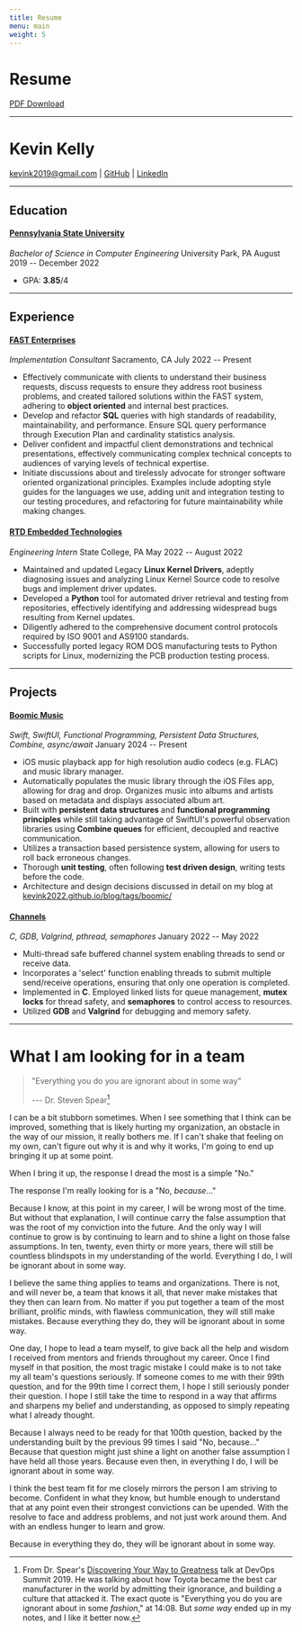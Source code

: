 ```yaml
---
title: Resume
menu: main
weight: 5
---
```

# Resume
[PDF Download](/blog/docs/resume.pdf)

---
# Kevin Kelly
[kevink2019@gmail.com](mailto:kevink2019@gmail.com) | [GitHub](https://github.com/kevink2022) | [LinkedIn](https://www.linkedin.com/in/kevink2019/)

---
## Education
#### [Pennsylvania State University](https://bulletins.psu.edu/undergraduate/colleges/engineering/computer-engineering-bs/)
*Bachelor of Science in Computer Engineering*
University Park, PA
August 2019 -- December 2022
- GPA: **3.85**/4

---
## Experience
#### [FAST Enterprises](https://www.fastenterprises.com/)
*Implementation Consultant*
Sacramento, CA
July 2022 -- Present
- Effectively communicate with clients to understand their business requests, discuss requests to ensure they address root business problems, and created tailored solutions within the FAST system, adhering to **object oriented** and internal best practices.
- Develop and refactor **SQL** queries with high standards of readability, maintainability, and performance. Ensure SQL query performance through Execution Plan and cardinality statistics analysis.
- Deliver confident and impactful client demonstrations and technical presentations, effectively communicating complex technical concepts to audiences of varying levels of technical expertise.
- Initiate discussions about and tirelessly advocate for stronger software oriented organizational principles. Examples include adopting style guides for the languages we use, adding unit and integration testing to our testing procedures, and refactoring for future maintainability while making changes.
#### [RTD Embedded Technologies](https://www.rtd.com/)
*Engineering Intern*
State College, PA
May 2022 -- August 2022
- Maintained and updated Legacy **Linux Kernel Drivers**, adeptly diagnosing issues and analyzing Linux Kernel Source code to resolve bugs and implement driver updates.
- Developed a **Python** tool for automated driver retrieval and testing from repositories, effectively identifying and addressing widespread bugs resulting from Kernel updates.
- Diligently adhered to the comprehensive document control protocols required by ISO 9001 and AS9100 standards.
- Successfully ported legacy ROM DOS manufacturing tests to Python scripts for Linux, modernizing the PCB production testing process. 

---
## Projects
#### [Boomic Music](https://github.com/kevink2022/Boomic)
*Swift, SwiftUI, Functional Programming, Persistent Data Structures, Combine, async/await*
January 2024 -- Present
- iOS music playback app for high resolution audio codecs (e.g. FLAC) and music library manager.
- Automatically populates the music library through the iOS Files app, allowing for drag and drop. Organizes music into albums and artists based on metadata and displays associated album art.
- Built with **persistent data structures** and **functional programming principles** while still taking advantage of SwiftUI's powerful observation libraries using **Combine queues** for efficient, decoupled and reactive communication.
- Utilizes a transaction based persistence system, allowing for users to roll back erroneous changes.
- Thorough **unit testing**, often following **test driven design**, writing tests before the code.
- Architecture and design decisions discussed in detail on my blog at [kevink2022.github.io/blog/tags/boomic/](/blog/tags/boomic/)
#### [Channels](https://github.com/kevink2022/channels)
*C, GDB, Valgrind, pthread, semaphores*
January 2022 -- May 2022
- Multi-thread safe buffered channel system enabling threads to send or receive data. 
- Incorporates a 'select' function enabling threads to submit multiple send/receive operations, ensuring that only one operation is completed.
- Implemented in **C**. Employed linked lists for queue management, **mutex locks** for thread safety, and **semaphores** to control access to resources. 
- Utilized **GDB** and **Valgrind** for debugging and memory safety.

---
# What I am looking for in a team

> "Everything you do you are ignorant about in some way"
> 
> --- Dr. Steven Spear[^1]

I can be a bit stubborn sometimes. When I see something that I think can be improved, something that is likely hurting my organization, an obstacle in the way of our mission, it really bothers me. If I can't shake that feeling on my own, can't figure out why it is and why it works, I'm going to end up bringing it up at some point.

When I bring it up, the response I dread the most is a simple "No." 

The response I'm really looking for is a "No, *because*..."

Because I know, at this point in my career, I will be wrong most of the time. But without that explanation, I will continue carry the false assumption that was the root of my conviction into the future. And the only way I will continue to grow is by continuing to learn and to shine a light on those false assumptions. In ten, twenty, even thirty or more years, there will still be countless blindspots in my understanding of the world. Everything I do, I will be ignorant about in some way.

I believe the same thing applies to teams and organizations. There is not, and will never be, a team that knows it all, that never make mistakes that they then can learn from. No matter if you put together a team of the most brilliant, prolific minds, with flawless communication, they will still make mistakes. Because everything they do, they will be ignorant about in some way.

One day, I hope to lead a team myself, to give back all the help and wisdom I received from mentors and friends throughout my career. Once I find myself in that position, the most tragic mistake I could make is to not take my all team's questions seriously. If someone comes to me with their 99th question, and for the 99th time I correct them, I hope I still seriously ponder their question. I hope I still take the time to respond in a way that affirms and sharpens my belief and understanding, as opposed to simply repeating what I already thought. 

Because I always need to be ready for that 100th question, backed by the understanding built by the previous 99 times I said "No, because..." Because that question might just shine a light on another false assumption I have held all those years. Because even then, in everything I do, I will be ignorant about in some way.

I think the best team fit for me closely mirrors the person I am striving to become. Confident in what they know, but humble enough to understand that at any point even their strongest convictions can be upended. With the resolve to face and address problems, and not just work around them. And with an endless hunger to learn and grow. 

Because in everything they do, they will be ignorant about in some way.

[^1]:  From Dr. Spear's [Discovering Your Way to Greatness](https://www.youtube.com/watch?v=h4XMoHhireY) talk at DevOps Summit 2019. He was talking about how Toyota became the best car manufacturer in the world by admitting their ignorance, and building a culture that attacked it. The exact quote is "Everything you do you are ignorant about in some *fashion*," at 14:08. But *some way* ended up in my notes, and I like it better now.